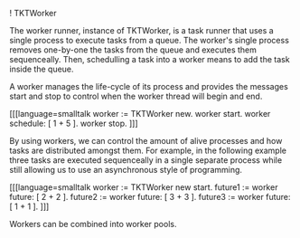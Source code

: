 ! TKTWorker

The worker runner, instance of TKTWorker, is a task runner that uses a single process to execute tasks from a queue. The worker's single process removes one-by-one the tasks from the queue and executes them sequenceally. Then, schedulling a task into a worker means to add the task inside the queue.

A worker manages the life-cycle of its process and provides the messages start and stop to control when the worker thread will begin and end.

[[[language=smalltalk
worker := TKTWorker new.
worker start.
worker schedule: [ 1 + 5 ].
worker stop.
]]]

By using workers, we can control the amount of alive processes and how tasks are distributed amongst them. For example, in the following example three tasks are executed sequenceally in a single separate process while still allowing us to use an asynchronous style of programming.

[[[language=smalltalk
worker := TKTWorker new start.
future1 := worker future: [ 2 + 2 ].
future2 := worker future: [ 3 + 3 ].
future3 := worker future: [ 1 + 1 ].
]]]

Workers can be combined into worker pools.